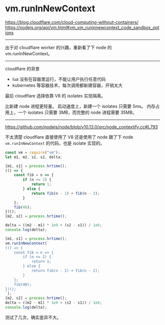 # vm.runInNewContext

https://blog.cloudflare.com/cloud-computing-without-containers/
https://nodejs.org/api/vm.html#vm_vm_runinnewcontext_code_sandbox_options

---

出于对 cloudflare worker 的兴趣，重新看了下 node 的 vm.runInNewContext。

---

cloudflare 的背景

- lua 没有在容器里运行，不能让用户执行任意代码
- kubernetes 等容器技术，每次调用都新建容器，开销太大

最后 cloudflare 选择依靠 V8 的 isolates 实现隔离。

比新建 node 进程更轻量。
启动速度上，新建一个 isolates 只需要 5ms。
内存占用上，一个 isolates 只需要 3MB，而完整的 node 进程需要 35MB。

---

https://github.com/nodejs/node/blob/v10.13.0/src/node_contextify.cc#L793

不太清楚 cloudflare 直接使用了 V8 还是使用了 node
跟了下 node `vm.runInNewContext` 的代码，也是 isolate 实现的。

```javascript
const vm = require("vm");
let m1, m2, s1, s2, delta;

[m1, s1] = process.hrtime();
(() => {
    const fib = n => {
        if (n <= 2) {
            return 1;
        } else {
            return fib(n - 1) + fib(n - 2);
        }
    };
    fib(40);
})();
[m2, s2] = process.hrtime();

delta = ((m2 - m1) * 1e9 + (s2 - s1)) / 1e6;
console.log(delta);

[m1, s1] = process.hrtime();
vm.runInNewContext(`
(() => {
    const fib = n => {
        if (n <= 2) {
            return 1;
        } else {
            return fib(n - 1) + fib(n - 2);
        }
    };
    fib(40);
})();
`);
[m2, s2] = process.hrtime();
delta = ((m2 - m1) * 1e9 + (s2 - s1)) / 1e6;
console.log(delta);
```

测试了几次，确实差异不大。
